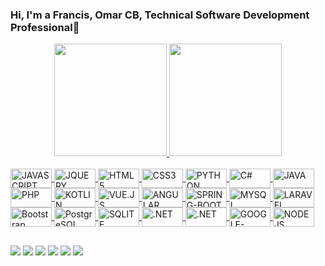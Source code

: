 ### Hi, I'm a Francis, Omar CB, Technical Software Development Professional👋

<div align="center">
  <a href="https://github.com/0mar2090">
  <img height="180em" src="https://github-readme-stats.vercel.app/api?username=0mar2090&show_icons=true&theme=dark&include_all_commits=true&count_private=true"/>
  <img height="180em" src="https://github-readme-stats.vercel.app/api/top-langs/?username=0mar2090&layout=compact&langs_count=7&theme=dark"/>
</div>
<div style="display: inline_block"><br>
  <img align="center" alt="JAVASCRIPT" height="31" width="66" src="https://img.shields.io/badge/JavaScript-323330?style=for-the-badge&logo=javascript&logoColor=F7DF1E">
  <img align="center" alt="JQUERY" height="31" width="66" src="https://img.shields.io/badge/jQuery-0769AD?style=for-the-badge&logo=jquery&logoColor=white">
  <img align="center" alt="HTML5" height="31" width="66" src="https://img.shields.io/badge/HTML5-E34F26?style=for-the-badge&logo=html5&logoColor=white">
  <img align="center" alt="CSS3" height="31" width="66" src="https://img.shields.io/badge/CSS3-1572B6?style=for-the-badge&logo=css3&logoColor=white">
  <img align="center" alt="PYTHON" height="31" width="66" src="https://img.shields.io/badge/Python-14354C?style=for-the-badge&logo=python&logoColor=white">
  <img align="center" alt="C#" height="31" width="66" src="https://img.shields.io/badge/C%23-239120?style=for-the-badge&logo=c-sharp&logoColor=white">
  <img align="center" alt="JAVA" height="31" width="66" src="https://img.shields.io/badge/Java-ED8B00?style=for-the-badge&logo=java&logoColor=white">
  <img align="center" alt="PHP" height="31" width="66" src="https://img.shields.io/badge/PHP-777BB4?style=for-the-badge&logo=php&logoColor=white">
  <img align="center" alt="KOTLIN" height="31" width="66" src="https://img.shields.io/badge/Kotlin-0095D5?&style=for-the-badge&logo=kotlin&logoColor=white">
  <img align="center" alt="VUE.JS" height="31" width="66" src="https://img.shields.io/badge/Vue.js-35495E?style=for-the-badge&logo=vue.js&logoColor=4FC08D">
  <img align="center" alt="ANGULAR" height="31" width="66" src="https://img.shields.io/badge/Angular-DD0031?style=for-the-badge&logo=angular&logoColor=white">
  <img align="center" alt="SPRING-BOOT" height="31" width="66" src="https://img.shields.io/badge/Spring-6DB33F?style=for-the-badge&logo=spring&logoColor=white">
  <img align="center" alt="MYSQL" height="31" width="66" src="https://img.shields.io/badge/MySQL-00000F?style=for-the-badge&logo=mysql&logoColor=white">
  <img align="center" alt="LARAVEL" height="31" width="66" src="https://img.shields.io/badge/Laravel-FF2D20?style=for-the-badge&logo=laravel&logoColor=white">
  <img align="center" alt="Bootstrap" height="31" width="66" src="https://img.shields.io/badge/Bootstrap-563D7C?style=for-the-badge&logo=bootstrap&logoColor=white">
  <img align="center" alt="PostgreSQL" height="31" width="66" src="https://img.shields.io/badge/PostgreSQL-316192?style=for-the-badge&logo=postgresql&logoColor=white">
  <img align="center" alt="SQLITE" height="31" width="66" src="https://img.shields.io/badge/SQLite-07405E?style=for-the-badge&logo=sqlite&logoColor=white">
  <img align="center" alt=".NET" height="31" width="66" src="https://img.shields.io/badge/.NET-5C2D91?style=for-the-badge&logo=.net&logoColor=white">
  <img align="center" alt=".NET" height="31" width="66" src="https://img.shields.io/badge/React-20232A?style=for-the-badge&logo=react&logoColor=61DAFB">
  <img align="center" alt="GOOGLE-CLOUD" height="31" width="66" src="https://img.shields.io/badge/Google_Cloud-4285F4?style=for-the-badge&logo=google-cloud&logoColor=white">
  <img align="center" alt="NODEJS" height="31" width="66" src="https://img.shields.io/badge/Node.js-43853D?style=for-the-badge&logo=node.js&logoColor=white">

</div>
  
  ##
 
<div> 
  <a href="https://www.youtube.com/channel/UCuwBU7adX4lsXgDIeP15maQeRG" target="_blank"><img src="https://img.shields.io/badge/YouTube-FF0000?style=for-the-badge&logo=youtube&logoColor=white" target="_blank"></a>
   	<a href="https://blogprogrammersguides.blogspot.com/" target="_blank"><img src="https://img.shields.io/badge/Blogger-FF5722?style=for-the-badge&logo=blogger&logoColor=white" target="_blank"></a>
  <a href="https://instagram.com/0mar2090" target="_blank"><img src="https://img.shields.io/badge/-Instagram-%23E4405F?style=for-the-badge&logo=instagram&logoColor=white" target="_blank"></a>
   <a href="https://twitter.com/0mar2090" target="_blank"><img src="https://img.shields.io/badge/Twitter-1DA1F2?style=for-the-badge&logo=twitter&logoColor=white" target="_blank"></a> 
    <a href="https://api.whatsapp.com/send?phone=51990473568&text=Hola%20Omar2090%20!%20" target="_blank"><img src="https://img.shields.io/badge/WhatsApp-25D366?style=for-the-badge&logo=whatsapp&logoColor=white" target="_blank"></a> 
  <a href="https://www.linkedin.com/in/0mar2090/" target="_blank"><img src="https://img.shields.io/badge/-LinkedIn-%230077B5?style=for-the-badge&logo=linkedin&logoColor=white" target="_blank"></a> 
</div>
  
